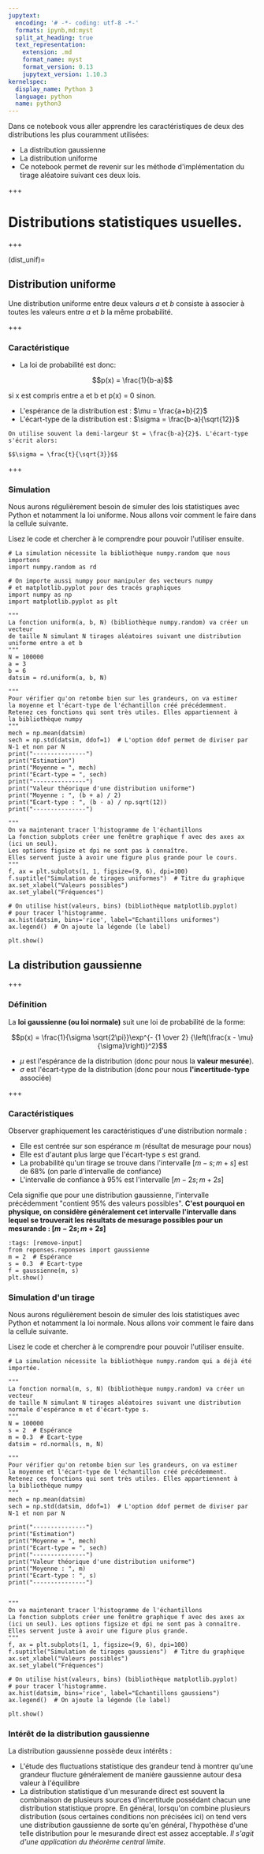 ```yaml
---
jupytext:
  encoding: '# -*- coding: utf-8 -*-'
  formats: ipynb,md:myst
  split_at_heading: true
  text_representation:
    extension: .md
    format_name: myst
    format_version: 0.13
    jupytext_version: 1.10.3
kernelspec:
  display_name: Python 3
  language: python
  name: python3
---
```


Dans ce notebook vous aller apprendre les caractéristiques de deux des distributions les plus couramment utilisées:
* La distribution gaussienne
* La distribution uniforme
* Ce notebook permet de revenir sur les méthode d'implémentation du tirage aléatoire suivant ces deux lois.

+++

# Distributions statistiques usuelles.

+++

(dist_unif)=
## Distribution uniforme
Une distribution uniforme entre deux valeurs $a$ et $b$ consiste à associer à toutes les valeurs entre $a$ et $b$
la même probabilité.

+++

### Caractéristique
* La loi de probabilité est donc:

$$p(x) = \frac{1}{b-a}$$

si x est compris entre a et b et p(x) = 0 sinon.
* L'espérance de la distribution est : $\mu = \frac{a+b}{2}$
* L'écart-type de la distribution est : $\sigma = \frac{b-a}{\sqrt{12}}$

```{note}
On utilise souvent la demi-largeur $t = \frac{b-a}{2}$. L'écart-type s'écrit alors:

$$\sigma = \frac{t}{\sqrt{3}}$$
```

+++

### Simulation
Nous aurons régulièrement besoin de simuler des lois statistiques avec Python et notamment la loi uniforme.
Nous allons voir comment le faire dans la cellule suivante.

Lisez le code et chercher à le comprendre pour pouvoir l'utiliser ensuite.

```{code-cell}
# La simulation nécessite la bibliothèque numpy.random que nous importons
import numpy.random as rd

# On importe aussi numpy pour manipuler des vecteurs numpy
# et matplotlib.pyplot pour des tracés graphiques
import numpy as np
import matplotlib.pyplot as plt

"""
La fonction uniform(a, b, N) (bibliothèque numpy.random) va créer un vecteur
de taille N simulant N tirages aléatoires suivant une distribution
uniforme entre a et b
"""
N = 100000
a = 3
b = 6
datsim = rd.uniform(a, b, N)

"""
Pour vérifier qu'on retombe bien sur les grandeurs, on va estimer
la moyenne et l'écart-type de l'échantillon créé précédemment.
Retenez ces fonctions qui sont très utiles. Elles appartiennent à
la bibliothèque numpy
"""
mech = np.mean(datsim)
sech = np.std(datsim, ddof=1)  # L'option ddof permet de diviser par N-1 et non par N
print("---------------")
print("Estimation")
print("Moyenne = ", mech)
print("Ecart-type = ", sech)
print("---------------")
print("Valeur théorique d'une distribution uniforme")
print("Moyenne : ", (b + a) / 2)
print("Ecart-type : ", (b - a) / np.sqrt(12))
print("---------------")

"""
On va maintenant tracer l'histogramme de l'échantillons
La fonction subplots créer une fenêtre graphique f avec des axes ax (ici un seul). 
Les options figsize et dpi ne sont pas à connaître.
Elles servent juste à avoir une figure plus grande pour le cours.
"""
f, ax = plt.subplots(1, 1, figsize=(9, 6), dpi=100)
f.suptitle("Simulation de tirages uniformes")  # Titre du graphique
ax.set_xlabel("Valeurs possibles")
ax.set_ylabel("Fréquences")

# On utilise hist(valeurs, bins) (bibliothèque matplotlib.pyplot)
# pour tracer l'histogramme.
ax.hist(datsim, bins='rice', label="Echantillons uniformes")
ax.legend()  # On ajoute la légende (le label)

plt.show()
```

## La distribution gaussienne

+++

### Définition

La __loi gaussienne (ou loi normale)__ suit une loi de probabilité de la forme:

$$p(x) = \frac{1}{\sigma \sqrt{2\pi}}\exp^{- {1 \over 2} {\left(\frac{x - \mu}{\sigma}\right)}^2}$$

* $\mu$ est l'espérance de la distribution (donc pour nous la __valeur mesurée__).
* $\sigma$ est l'écart-type de la distribution (donc pour nous __l'incertitude-type__ associée)

+++

### Caractéristiques
Observer graphiquement les caractéristiques d'une distribution normale :
* Elle est centrée sur son espérance $m$ (résultat de mesurage pour nous)
* Elle est d'autant plus large que l'écart-type $s$ est grand.
* La probabilité qu'un tirage se trouve dans l'intervalle $[m - s; m + s]$ est de 68% (on parle d'intervalle de confiance)
* L'intervalle de confiance à 95% est l'intervalle $[m - 2s; m + 2s]$

Cela signifie que pour une distribution gaussienne, l'intervalle précédemment "contient 95% des valeurs possibles". 
__C'est pourquoi en physique, on considère généralement cet intervalle l'intervalle dans lequel se trouverait 
les résultats de mesurage possibles pour un mesurande : $[m - 2s; m + 2s]$__

```{code-cell}
:tags: [remove-input]
from reponses.reponses import gaussienne
m = 2  # Espérance
s = 0.3  # Ecart-type
f = gaussienne(m, s)
plt.show()
```

### Simulation d'un tirage

Nous aurons régulièrement besoin de simuler des lois statistiques avec Python et notamment la loi normale.
Nous allons voir comment le faire dans la cellule suivante.

Lisez le code et chercher à le comprendre pour pouvoir l'utiliser ensuite.

```{code-cell}
# La simulation nécessite la bibliothèque numpy.random qui a déjà été importée.

"""
La fonction normal(m, s, N) (bibliothèque numpy.random) va créer un vecteur
de taille N simulant N tirages aléatoires suivant une distribution
normale d'espérance m et d'écart-type s.
"""
N = 100000
s = 2  # Espérance
m = 0.3  # Ecart-type
datsim = rd.normal(s, m, N)

"""
Pour vérifier qu'on retombe bien sur les grandeurs, on va estimer
la moyenne et l'écart-type de l'échantillon créé précédemment.
Retenez ces fonctions qui sont très utiles. Elles appartiennent à
la bibliothèque numpy
"""
mech = np.mean(datsim)
sech = np.std(datsim, ddof=1)  # L'option ddof permet de diviser par N-1 et non par N

print("---------------")
print("Estimation")
print("Moyenne = ", mech)
print("Ecart-type = ", sech)
print("---------------")
print("Valeur théorique d'une distribution uniforme")
print("Moyenne : ", m)
print("Ecart-type : ", s)
print("---------------")


"""
On va maintenant tracer l'histogramme de l'échantillons
La fonction subplots créer une fenêtre graphique f avec des axes ax (ici un seul). Les options figsize et dpi ne sont pas à connaître.
Elles servent juste à avoir une figure plus grande.
"""
f, ax = plt.subplots(1, 1, figsize=(9, 6), dpi=100)
f.suptitle("Simulation de tirages gaussiens")  # Titre du graphique
ax.set_xlabel("Valeurs possibles")
ax.set_ylabel("Fréquences")

# On utilise hist(valeurs, bins) (bibliothèque matplotlib.pyplot)
# pour tracer l'histogramme.
ax.hist(datsim, bins='rice', label="Echantillons gaussiens")
ax.legend()  # On ajoute la légende (le label)

plt.show()
```

### Intérêt de la distribution gaussienne
La distribution gaussienne possède deux intérêts :
* L'étude des fluctuations statistique des grandeur tend à montrer qu'une grandeur flucture généralement de
manière gaussienne autour desa valeur à l'équilibre
* La distribution statistique d'un mesurande direct est souvent la combinaison de plusieurs sources
d'incertitude possédant chacun une distribution statistique propre.
En général, lorsqu'on combine plusieurs distribution (sous certaines conditions non précisées ici)
on tend vers une distribution gaussienne de sorte qu'en général, l'hypothèse d'une telle distribution
pour le mesurande direct est assez acceptable. _Il s'agit d'une application du théorème central limite._
